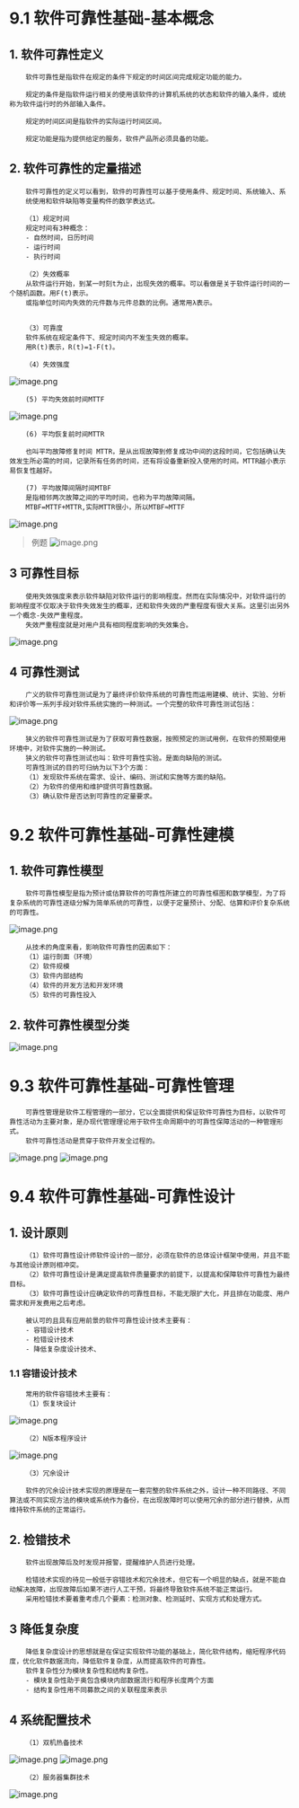 # 9.1 软件可靠性基础-基本概念

## 1. 软件可靠性定义

        软件可靠性是指软件在规定的条件下规定的时间区间完成规定功能的能力。

        规定的条件是指软件运行相关的使用该软件的计算机系统的状态和软件的输入条件，或统称为软件运行时的外部输入条件。

        规定的时间区间是指软件的实际运行时间区间。

        规定功能是指为提供给定的服务，软件产品所必须具备的功能。

## 2. 软件可靠性的定量描述

        软件可靠性的定义可以看到，软件的可靠性可以基于使用条件、规定时间、系统输入、系
        统使用和软件缺陷等变量构件的数学表达式。

        （1）规定时间
        规定时间有3种概念：
        - 自然时间，日历时间
        - 运行时间
        - 执行时间

        （2）失效概率
        从软件运行开始，到某一时刻t为止，出现失效的概率。可以看做是关于软件运行时间的一个随机函数。用F(t)表示。
        或指单位时间内失效的元件数与元件总数的比例。通常用λ表示。


        （3）可靠度
        软件系统在规定条件下、规定时间内不发生失效的概率。
        用R(t)表示，R(t)=1-F(t)。

        （4）失效强度

![image.png](source/image/9.1-01.png)


        (5) 平均失效前时间MTTF

![image.png](source/image/9.1-02.png)

        (6) 平均恢复前时间MTTR

        也叫平均故障修复时间 MTTR，是从出现故障到修复成功中间的这段时间，它包括确认失效发生所必需的时间，记录所有任务的时间，还有将设备重新投入使用的时间。MTTR越小表示易恢复性越好。

        (7) 平均故障间隔时间MTBF
        是指相邻两次故障之间的平均时间，也称为平均故障间隔。
        MTBF=MTTF+MTTR,实际MTTR很小，所以MTBF≈MTTF

![image.png](source/image/9.1-03.png)

> 例题
> ![image.png](source/image/9.1-04.png)

## 3 可靠性目标

        使用失效强度来表示软件缺陷对软件运行的影响程度。然而在实际情况中，对软件运行的影响程度不仅取决于软件失效发生的概率，还和软件失效的严重程度有很大关系。这里引出另外一个概念-失效严重程度。
        失效严重程度就是对用户具有相同程度影响的失效集合。

![image.png](source/image/9.1-05.png)

## 4 可靠性测试

        广义的软件可靠性测试是为了最终评价软件系统的可靠性而运用建模、统计、实验、分析和评价等一系列手段对软件系统实施的一种测试。一个完整的软件可靠性测试包括：

![image.png](source/image/9.1-06.png)

        狭义的软件可靠性测试是为了获取可靠性数据，按照预定的测试用例，在软件的预期使用环境中，对软件实施的一种测试。
        狭义的软件可靠性测试也叫：软件可靠性实验。是面向缺陷的测试。
        可靠性测试的目的可归纳为以下3个方面：
        （1）发现软件系统在需求、设计、编码、测试和实施等方面的缺陷。
        （2）为软件的使用和维护提供可靠性数据。
        （3）确认软件是否达到可靠性的定量要求。

# 9.2 软件可靠性基础-可靠性建模

## 1. 软件可靠性模型

        软件可靠性模型是指为预计或估算软件的可靠性所建立的可靠性框图和数学模型，为了将复杂系统的可靠性逐级分解为简单系统的可靠性，以便于定量预计、分配、估算和评价复杂系统的可靠性。

![image.png](source/image/9.2-01.png)

        从技术的角度来看，影响软件可靠性的因素如下：
        （1）运行剖面（环境）
        （2）软件规模
        （3）软件内部结构
        （4）软件的开发方法和开发环境
        （5）软件的可靠性投入

## 2. 软件可靠性模型分类

![image.png](source/image/9.2-02.png)

# 9.3  软件可靠性基础-可靠性管理

        可靠性管理是软件工程管理的一部分，它以全面提供和保证软件可靠性为目标，以软件可靠性活动为主要对象，是办现代管理理论用于软件生命周期中的可靠性保障活动的一种管理形式。
        软件可靠性活动是贯穿于软件开发全过程的。

![image.png](source/image/9.3-01.png)
![image.png](source/image/9.3-02.png)

# 9.4  软件可靠性基础-可靠性设计

## 1. 设计原则

        （1）软件可靠性设计师软件设计的一部分，必须在软件的总体设计框架中使用，并且不能与其他设计原则相冲突。
        （2）软件可靠性设计是满足提高软件质量要求的前提下，以提高和保障软件可靠性为最终目标。
        （3）软件可靠性设计应确定软件的可靠性目标，不能无限扩大化，并且排在功能度、用户需求和开发费用之后考虑。

        被认可的且具有应用前景的软件可靠性设计技术主要有：
        - 容错设计技术
        - 检错设计技术
        - 降低复杂度设计技术、
        
### 1.1 容错设计技术

        常用的软件容错技术主要有：
        （1）恢复块设计

![image.png](source/image/9.4-01.png)

        （2）N版本程序设计

![image.png](source/image/9.4-02.png)

        （3）冗余设计

        软件的冗余设计技术实现的原理是在一套完整的软件系统之外，设计一种不同路径、不同算法或不同实现方法的模块或系统作为备份，在出现故障时可以使用冗余的部分进行替换，从而维持软件系统的正常运行。

## 2. 检错技术

        软件出现故障后及时发现并报警，提醒维护人员进行处理。

        检错技术实现的待见一般低于容错技术和冗余技术，但它有一个明显的缺点，就是不能自动解决故障，出现故障后如果不进行人工干预，将最终导致软件系统不能正常运行。
        采用检错技术要着重考虑几个要素：检测对象、检测延时、实现方式和处理方式。

## 3 降低复杂度

        降低复杂度设计的思想就是在保证实现软件功能的基础上，简化软件结构，缩短程序代码度，优化软件数据流向，降低软件复杂度，从而提高软件的可靠性。
        软件复杂性分为模块复杂性和结构复杂性。
        - 模块复杂性助于奥包含模块内部数据流行和程序长度两个方面
        - 结构复杂性用不同募款之间的关联程度来表示

## 4 系统配置技术

        （1）双机热备技术
![image.png](source/image/9.4-03.png)
![image.png](source/image/9.4-04.png)

        （2）服务器集群技术
![image.png](source/image/9.4-05.png)